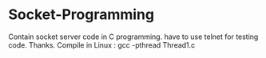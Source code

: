 # Socket-Programming
Contain socket server code in C programming.
have to use telnet for testing code.
Thanks.
Compile in Linux  :  gcc -pthread  Thread1.c
